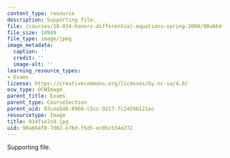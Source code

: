 ```yaml
---
content_type: resource
description: Supporting file.
file: /courses/18-034-honors-differential-equations-spring-2004/90a664f87d02e76df5d5ec05c534e272_034fsolnd.jpg
file_size: 14949
file_type: image/jpeg
image_metadata:
  caption: ''
  credit: ''
  image-alt: ''
learning_resource_types:
- Exams
license: https://creativecommons.org/licenses/by-nc-sa/4.0/
ocw_type: OCWImage
parent_title: Exams
parent_type: CourseSection
parent_uid: 83cea548-8968-c5cc-9217-7c2459b121ac
resourcetype: Image
title: 034fsolnd.jpg
uid: 90a664f8-7d02-e76d-f5d5-ec05c534e272
---
```

Supporting file.